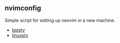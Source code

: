 nvimconfig
----------

Simple script for setting up neovim in a new machine.

- [bststy](https://gist.githubusercontent.com/lattera/92fd63b9645201095061/raw/276c12ad4cbd60ffc0af60e77602ac0961b7b670/.vimrc)
- [linuxsty](https://gist.githubusercontent.com/lattera/92fd63b9645201095061/raw/276c12ad4cbd60ffc0af60e77602ac0961b7b670/.vimrc)
